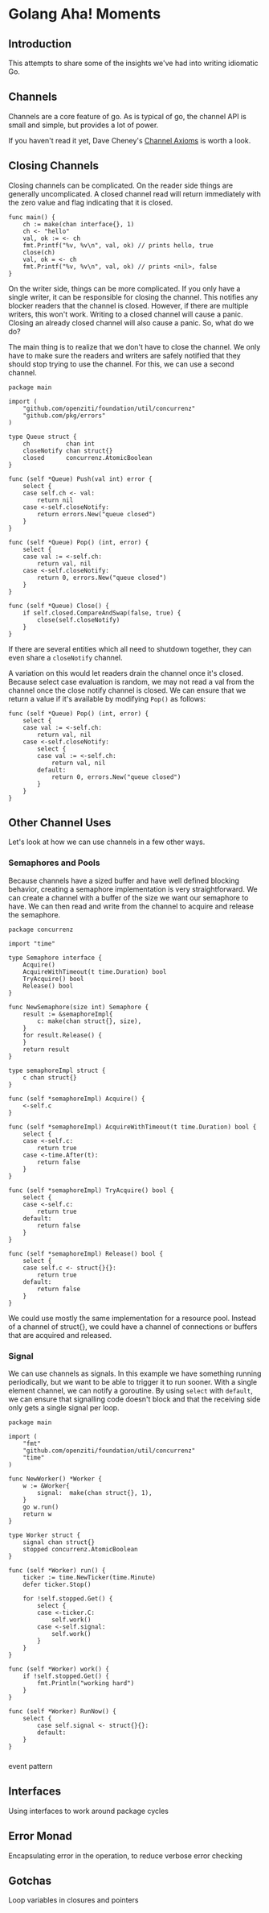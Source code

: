 # Golang Aha! Moments

## Introduction
This attempts to share some of the insights we've had into writing idiomatic Go.

## Channels
Channels are a core feature of go. As is typical of go, the channel API is small and
simple, but provides a lot of power. 

If you haven't read it yet, Dave Cheney's [Channel Axioms](https://dave.cheney.net/2014/03/19/channel-axioms)
 is worth a look.

## Closing Channels
Closing channels can be complicated. On the reader side things are generally uncomplicated.
A closed channel read will return immediately with the zero value and flag indicating that 
it is closed.

```
func main() {
	ch := make(chan interface{}, 1)
	ch <- "hello"
	val, ok := <- ch
	fmt.Printf("%v, %v\n", val, ok) // prints hello, true
	close(ch)
	val, ok = <- ch
	fmt.Printf("%v, %v\n", val, ok) // prints <nil>, false
}
```

On the writer side, things can be more complicated. If you only have a single writer, 
it can be responsible for closing the channel. This notifies any blocker readers that
the channel is closed. However, if there are multiple writers, this won't work. Writing
to a closed channel will cause a panic. Closing an already closed channel will also 
cause a panic. So, what do we do?

The main thing is to realize that we don't have to close the channel. We only have to
make sure the readers and writers are safely notified that they should stop trying to
use the channel. For this, we can use a second channel.

```
package main

import (
	"github.com/openziti/foundation/util/concurrenz"
	"github.com/pkg/errors"
)

type Queue struct {
	ch          chan int
	closeNotify chan struct{}
	closed      concurrenz.AtomicBoolean
}

func (self *Queue) Push(val int) error {
	select {
	case self.ch <- val:
		return nil
	case <-self.closeNotify:
		return errors.New("queue closed")
	}
}

func (self *Queue) Pop() (int, error) {
	select {
	case val := <-self.ch:
		return val, nil
	case <-self.closeNotify:
		return 0, errors.New("queue closed")
	}
}

func (self *Queue) Close() {
	if self.closed.CompareAndSwap(false, true) {
		close(self.closeNotify)
	}
}
```

If there are several entities which all need to shutdown together, they can even
share a `closeNotify` channel.

A variation on this would let readers drain the channel once it's closed. Because 
select case evaluation is random, we may not read a val from the channel once
the close notify channel is closed. We can ensure that we return a value if it's 
available by modifying `Pop()` as follows:

```
func (self *Queue) Pop() (int, error) {
	select {
	case val := <-self.ch:
		return val, nil
	case <-self.closeNotify:
		select {
		case val := <-self.ch:
			return val, nil
		default:
			return 0, errors.New("queue closed")
		}
	}
}
```

## Other Channel Uses
Let's look at how we can use channels in a few other ways.

### Semaphores and Pools
Because channels have a sized buffer and have well defined blocking behavior, 
creating a semaphore implementation is very straightforward. We can create a
channel with a buffer of the size we want our semaphore to have. We can then
read and write from the channel to acquire and release the semaphore. 

```
package concurrenz

import "time"

type Semaphore interface {
	Acquire()
	AcquireWithTimeout(t time.Duration) bool
	TryAcquire() bool
	Release() bool
}

func NewSemaphore(size int) Semaphore {
	result := &semaphoreImpl{
		c: make(chan struct{}, size),
	}
	for result.Release() {
	}
	return result
}

type semaphoreImpl struct {
	c chan struct{}
}

func (self *semaphoreImpl) Acquire() {
	<-self.c
}

func (self *semaphoreImpl) AcquireWithTimeout(t time.Duration) bool {
	select {
	case <-self.c:
		return true
	case <-time.After(t):
		return false
	}
}

func (self *semaphoreImpl) TryAcquire() bool {
	select {
	case <-self.c:
		return true
	default:
		return false
	}
}

func (self *semaphoreImpl) Release() bool {
	select {
	case self.c <- struct{}{}:
		return true
	default:
		return false
	}
}
```

We could use mostly the same implementation for a resource pool. Instead of
a channel of struct{}, we could have a channel of connections or buffers 
that are acquired and released.

### Signal
We can use channels as signals. In this example we have something running
periodically, but we want to be able to trigger it to run sooner. With a 
single element channel, we can notify a goroutine. By using `select` with
`default`, we can ensure that signalling code doesn't block and that the
receiving side only gets a single signal per loop.


```
package main

import (
	"fmt"
	"github.com/openziti/foundation/util/concurrenz"
	"time"
)

func NewWorker() *Worker {
	w := &Worker{
		signal:  make(chan struct{}, 1),
	}
	go w.run()
	return w
}

type Worker struct {
	signal chan struct{}
	stopped concurrenz.AtomicBoolean
}

func (self *Worker) run() {
	ticker := time.NewTicker(time.Minute)
	defer ticker.Stop()

	for !self.stopped.Get() {
		select {
		case <-ticker.C:
			self.work()
		case <-self.signal:
			self.work()
		}
	}
}

func (self *Worker) work() {
	if !self.stopped.Get() {
		fmt.Println("working hard")
	}
}

func (self *Worker) RunNow() {
	select {
		case self.signal <- struct{}{}:
		default:
	}
}
```

###
event pattern

## Interfaces
Using interfaces to work around package cycles

## Error Monad
Encapsulating error in the operation, to reduce verbose error checking

## Gotchas
Loop variables in closures and pointers
